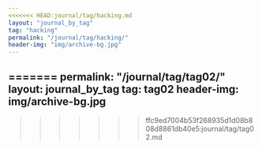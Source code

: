 ```yaml
---
<<<<<<< HEAD:journal/tag/hacking.md
layout: "journal_by_tag"
tag: "hacking"
permalink: "/journal/tag/hacking/"
header-img: "img/archive-bg.jpg"
---
```

=======
permalink: "/journal/tag/tag02/"
layout: journal_by_tag
tag: tag02
header-img: img/archive-bg.jpg
---

>>>>>>> ffc9ed7004b53f268935d1d08b808d8861db40e5:journal/tag/tag02.md
